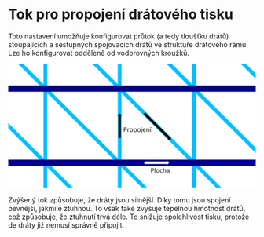 Tok pro propojení drátového tisku
====
Toto nastavení umožňuje konfigurovat průtok (a tedy tloušťku drátů) stoupajících a sestupných spojovacích drátů ve struktuře drátového rámu. Lze ho konfigurovat odděleně od vodorovných kroužků.

![Kde platí různá nastavení toku](../images/wireframe_flow_cs.svg)

Zvýšený tok způsobuje, že dráty jsou silnější. Díky tomu jsou spojení pevnější, jakmile ztuhnou. To však také zvyšuje tepelnou hmotnost drátů, což způsobuje, že ztuhnutí trvá déle. To snižuje spolehlivost tisku, protože de dráty již nemusí správně připojit.
